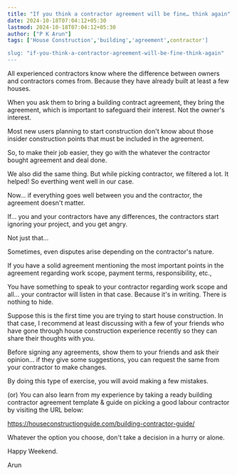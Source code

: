 ```yaml
---
title: "If you think a contractor agreement will be fine… think again"
date: 2024-10-18T07:04:12+05:30
lastmod: 2024-10-18T07:04:12+05:30
author: ["P K Arun"]
tags: ['House Construction','building','agreement',contractor']

slug: "if-you-think-a-contractor-agreement-will-be-fine-think-again"
---
```


All experienced contractors know where the difference between owners and contractors comes from. Because they have already built at least a few houses.

When you ask them to bring a building contract agreement, they bring the agreement, which is important to safeguard their interest. Not the owner's interest.

Most new users planning to start construction don't know about those insider construction points that must be included in the agreement.

So, to make their job easier, they go with the whatever the contractor bought agreement and deal done.

We also did the same thing. But while picking contractor, we filtered a lot. It helped! So everthing went well in our case. 

Now… if everything goes well between you and the contractor, the agreement doesn't matter.

If… you and your contractors have any differences, the contractors start ignoring your project, and you get angry.

Not just that…

Sometimes, even disputes arise depending on the contractor's nature.

If you have a solid agreement mentioning the most important points in the agreement regarding work scope, payment terms, responsibility, etc.,

You have something to speak to your contractor regarding work scope and all… your contractor will listen in that case. Because it's in writing. There is nothing to hide.

Suppose this is the first time you are trying to start house construction. In that case, I recommend at least discussing with a few of your friends who have gone through house construction experience recently so they can share their thoughts with you.

Before signing any agreements, show them to your friends and ask their opinion… if they give some suggestions, you can request the same from your contractor to make changes.

By doing this type of exercise, you will avoid making a few mistakes.

(or) You can also learn from my experience by taking a ready building contractor agreement template & guide on picking a good labour contractor by visiting the URL below:

https://houseconstructionguide.com/building-contractor-guide/

Whatever the option you choose, don't take a decision in a hurry or alone.

Happy Weekend.

Arun